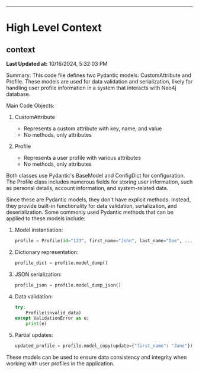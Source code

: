 

---
# High Level Context
## context
**Last Updated at:** 10/16/2024, 5:32:03 PM

Summary:
This code file defines two Pydantic models: CustomAttribute and Profile. These models are used for data validation and serialization, likely for handling user profile information in a system that interacts with Neo4j database.

Main Code Objects:

1. CustomAttribute
   - Represents a custom attribute with key, name, and value
   - No methods, only attributes

2. Profile
   - Represents a user profile with various attributes
   - No methods, only attributes

Both classes use Pydantic's BaseModel and ConfigDict for configuration. The Profile class includes numerous fields for storing user information, such as personal details, account information, and system-related data.

Since these are Pydantic models, they don't have explicit methods. Instead, they provide built-in functionality for data validation, serialization, and deserialization. Some commonly used Pydantic methods that can be applied to these models include:

1. Model instantiation:
   ```python
   profile = Profile(id="123", first_name="John", last_name="Doe", ...)
   ```

2. Dictionary representation:
   ```python
   profile_dict = profile.model_dump()
   ```

3. JSON serialization:
   ```python
   profile_json = profile.model_dump_json()
   ```

4. Data validation:
   ```python
   try:
       Profile(invalid_data)
   except ValidationError as e:
       print(e)
   ```

5. Partial updates:
   ```python
   updated_profile = profile.model_copy(update={"first_name": "Jane"})
   ```

These models can be used to ensure data consistency and integrity when working with user profiles in the application.
